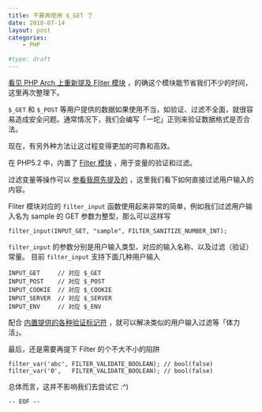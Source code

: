 ```yaml
---
title: 不要再使用 $_GET 了
date: 2010-07-14
layout: post
categories:
    - PHP

#type: draft
---
```


[看见 PHP Arch 上重新提及 Fliter 模块](http://www.phparch.com/2010/07/08/never-use-_get-again/) ，的确这个模块能节省我们不少的时间，这里再次整理下。

`$_GET` 和 `$_POST` 等用户提供的数据如果使用不当，如验证、过滤不全面，就很容易造成安全问题。通常情况下，我们会编写「一坨」正则来验证数据格式是否合法。

现在，有另外种方法让这过程变得更加的可靠和高效。

在 PHP5.2 中，内置了 [Filter 模块](http://www.php.net/manual/en/book.filter.php) ，用于变量的验证和过滤。

过滤变量等操作可以 [参看我原先提及的]({{site.urls}}/posts/3013/) ，这里我们看下如何直接过滤用户输入的内容。

Fliter 模块对应的 `filter_input` 函数使用起来非常的简单，例如我们过滤用户输入名为 sample 的 GET 参数为整型，那么可以这样写

    filter_input(INPUT_GET, "sample", FILTER_SANITIZE_NUMBER_INT);

`filter_input` 的参数分别是用户输入类型、对应的输入名称、以及过滤（验证）常量。
目前 `filter_input` 支持下面几种用户输入

```
INPUT_GET     // 对应 $_GET
INPUT_POST    // 对应 $_POST
INPUT_COOKIE  // 对应 $_COOKIE
INPUT_SERVER  // 对应 $_SERVER
INPUT_ENV     // 对应 $_ENV
```

配合 [内置提供的各种验证标记符](http://www.php.net/manual/en/filter.filters.php) ，就可以解决类似的用户输入过滤等「体力活」。

最后，还是需要再提下 Filter 的个不大不小的陷阱

```
filter_var('abc', FILTER_VALIDATE_BOOLEAN); // bool(false)
filter_var('0',   FILTER_VALIDATE_BOOLEAN); // bool(false)
```

总体而言，这并不影响我们去尝试它 :^)

`-- EOF --`

